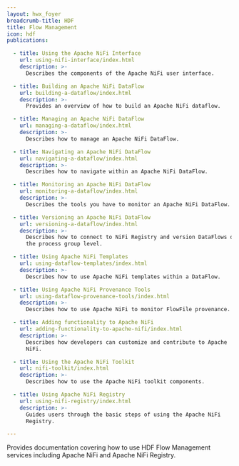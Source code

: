 ```yaml
---
layout: hwx_foyer
breadcrumb-title: HDF
title: Flow Management
icon: hdf
publications:

  - title: Using the Apache NiFi Interface
    url: using-nifi-interface/index.html
    description: >-
      Describes the components of the Apache NiFi user interface.

  - title: Building an Apache NiFi DataFlow
    url: building-a-dataflow/index.html
    description: >-
      Provides an overview of how to build an Apache NiFi dataflow.

  - title: Managing an Apache NiFi DataFlow
    url: managing-a-dataflow/index.html
    description: >-
      Describes how to manage an Apache NiFi DataFlow.

  - title: Navigating an Apache NiFi DataFlow
    url: navigating-a-dataflow/index.html
    description: >-
      Describes how to navigate within an Apache NiFi DataFlow.

  - title: Monitoring an Apache NiFi DataFlow
    url: monitoring-a-dataflow/index.html
    description: >-
      Describes the tools you have to monitor an Apache NiFi DataFlow.

  - title: Versioning an Apache NiFi DataFlow
    url: versioning-a-dataflow/index.html
    description: >-
      Describes how to connect to NiFi Registry and version DataFlows on
      the process group level.

  - title: Using Apache NiFi Templates
    url: using-dataflow-templates/index.html
    description: >-
      Describes how to use Apache NiFi templates within a DataFlow.

  - title: Using Apache NiFi Provenance Tools
    url: using-dataflow-provenance-tools/index.html
    description: >-
      Describes how to use Apache NiFi to monitor FlowFile provenance.

  - title: Adding functionality to Apache NiFi
    url: adding-functionality-to-apache-nifi/index.html
    description: >-
      Describes how developers can customize and contribute to Apache
      NiFi.

  - title: Using the Apache NiFi Toolkit
    url: nifi-toolkit/index.html
    description: >-
      Describes how to use the Apache NiFi toolkit components.

  - title: Using Apache NiFi Registry
    url: using-nifi-registry/index.html
    description: >-
      Guides users through the basic steps of using the Apache NiFi
      Registry.

---
```


Provides documentation covering how to use HDF Flow Management services
including Apache NiFi and Apache NiFi Registry.
